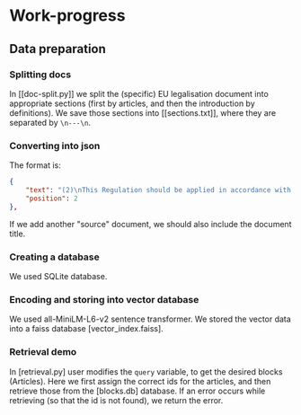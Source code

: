 
# Work-progress
## Data preparation
### Splitting docs
In [[doc-split.py]] we split the (specific) EU legalisation document into appropriate sections (first by articles, and then the introduction by definitions). We save those sections into [[sections.txt]],  where they are separated by `\n---\n`. 

### Converting into json
The format is:
```json
{
    "text": "(2)\nThis Regulation should be applied in accordance with the values of the Union enshrined \nas in the Charter, facilitating the protection of natural persons, undertakings, \ndemocracy, the rule of law and environmental protection, while boosting innovation and \nemployment and making the Union a leader in the uptake of trustworthy AI.\nEN\nUnited in diversity\nEN\n",
    "position": 2
},
```
If we add another "source" document, we should also include the document title.

### Creating a database
We used SQLite database.

### Encoding and storing into vector database
We used all-MiniLM-L6-v2 sentence transformer. 
We stored the vector data into a faiss database [vector_index.faiss]. 

### Retrieval demo
In [retrieval.py] user modifies the `query` variable, to get the desired blocks (Articles). Here we first assign the correct ids for the articles, and then retrieve those from the [blocks.db] database.
If an error occurs while retrieving (so that the id is not found), we return the error. 